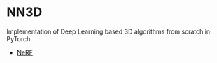 # NN3D
Implementation of Deep Learning based 3D algorithms from scratch in PyTorch.

* [NeRF](./nerf)
